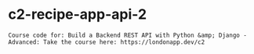 # c2-recipe-app-api-2
	Course code for: Build a Backend REST API with Python &amp; Django - Advanced: Take the course here: https://londonapp.dev/c2
